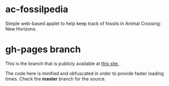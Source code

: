 # ac-fossilpedia
 Simple web-based applet to help keep track of fossils in Animal Crossing: New Horizons.

# gh-pages branch
 This is the branch that is publicly available at [this site.](https://samcarsonx.github.io/ac-fossilpedia)

 The code here is minified and obfuscated in order to provide faster loading times. Check the **master** branch for the source.
